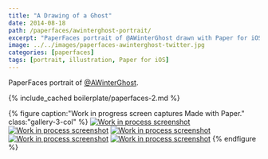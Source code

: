 ```yaml
---
title: "A Drawing of a Ghost"
date: 2014-08-18
path: /paperfaces/awinterghost-portrait/
excerpt: "PaperFaces portrait of @AWinterGhost drawn with Paper for iOS on an iPad."
image: ../../images/paperfaces-awinterghost-twitter.jpg
categories: [paperfaces]
tags: [portrait, illustration, Paper for iOS]
---
```


PaperFaces portrait of [@AWinterGhost](https://twitter.com/AWinterGhost).

{% include_cached boilerplate/paperfaces-2.md %}

{% figure caption:"Work in progress screen captures Made with Paper." class:"gallery-3-col" %}
[![Work in process screenshot](../../images/paperfaces-awinterghost-process-1-600.jpg)](../../images/paperfaces-awinterghost-process-1-lg.jpg) [![Work in process screenshot](../../images/paperfaces-awinterghost-process-2-600.jpg)](../../images/paperfaces-awinterghost-process-2-lg.jpg) [![Work in process screenshot](../../images/paperfaces-awinterghost-process-3-600.jpg)](../../images/paperfaces-awinterghost-process-3-lg.jpg) [![Work in process screenshot](../../images/paperfaces-awinterghost-process-4-600.jpg)](../../images/paperfaces-awinterghost-process-4-lg.jpg) [![Work in process screenshot](../../images/paperfaces-awinterghost-process-5-600.jpg)](../../images/paperfaces-awinterghost-process-5-lg.jpg)
{% endfigure %}
